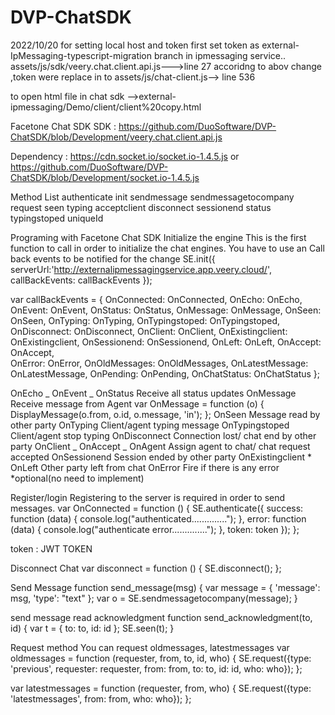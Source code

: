 # DVP-ChatSDK

2022/10/20 for setting local host and token
first set token as external-IpMessaging-typescript-migration branch in ipmessaging service..
assets/js/sdk/veery.chat.client.api.js--->line 27
accoridng to abov change ,token were replace in to
assets/js/chat-client.js--> line 536

to open html file in chat sdk -->external-ipmessaging/Demo/client/client%20copy.html

Facetone Chat SDK
SDK : https://github.com/DuoSoftware/DVP-ChatSDK/blob/Development/veery.chat.client.api.js

Dependency : https://cdn.socket.io/socket.io-1.4.5.js or
https://github.com/DuoSoftware/DVP-ChatSDK/blob/Development/socket.io-1.4.5.js

Method List
authenticate
init
sendmessage
sendmessagetocompany
request
seen
typing
acceptclient
disconnect
sessionend
status
typingstoped
uniqueId

Programing with Facetone Chat SDK
Initialize the engine
This is the first function to call in order to initialize the chat engines. You have to use an Call back events to be notified for the change
SE.init({
serverUrl:'http://externalipmessagingservice.app.veery.cloud/',
callBackEvents: callBackEvents
});

var callBackEvents = {
OnConnected: OnConnected,
OnEcho: OnEcho,
OnEvent: OnEvent,
OnStatus: OnStatus,
OnMessage: OnMessage,
OnSeen: OnSeen,
OnTyping: OnTyping,
OnTypingstoped: OnTypingstoped,
OnDisconnect: OnDisconnect,
OnClient: OnClient,
OnExistingclient: OnExistingclient,
OnSessionend: OnSessionend,
OnLeft: OnLeft,
OnAccept: OnAccept,  
 OnError: OnError,
OnOldMessages: OnOldMessages,
OnLatestMessage: OnLatestMessage,
OnPending: OnPending, OnChatStatus: OnChatStatus
};

OnEcho _
OnEvent _
OnStatus
Receive all status updates
OnMessage
Receive message from Agent
var OnMessage = function (o) {
DisplayMessage(o.from, o.id, o.message, 'in');
};
OnSeen
Message read by other party
OnTyping
Client/agent typing message
OnTypingstoped
Client/agent stop typing
OnDisconnect
Connection lost/ chat end by other party
OnClient _
OnAccept _
OnAgent
Assign agent to chat/ chat request accepted
OnSessionend
Session ended by other party
OnExistingclient *
OnLeft
Other party left from chat
OnError
Fire if there is any error
*optional(no need to implement)

Register/login
Registering to the server is required in order to send messages.
var OnConnected = function () {
SE.authenticate({
success: function (data) {
console.log("authenticated..............");
},
error: function (data) {
console.log("authenticate error..............");
},
token: token
});
};

token : JWT TOKEN

Disconnect Chat
var disconnect = function () {
SE.disconnect();
};

Send Message
function send_message(msg) {
var message = {
'message': msg,
'type': "text"
};
var o = SE.sendmessagetocompany(message);
}

send message read acknowledgment
function send_acknowledgment(to, id) {
var t = {
to: to,
id: id
};
SE.seen(t);
}

Request method
You can request oldmessages, latestmessages
var oldmessages = function (requester, from, to, id, who) {
SE.request({type: 'previous', requester: requester, from: from, to: to, id: id, who: who});
};

var latestmessages = function (requester, from, who) {
SE.request({type: 'latestmessages', from: from, who: who});
};
